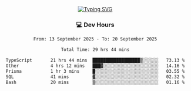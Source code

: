 
<div align="center">
  <a href="https://git.io/typing-svg"><img src="https://readme-typing-svg.demolab.com?font=Fira+Code&size=30&pause=1000&color=33F7F5&center=true&vCenter=true&width=435&lines=Hi+there+%F0%9F%91%8B+I+am+AirboZH+;Welcome+to+my+Github" alt="Typing SVG" /></a>

<h3>💻 Dev Hours</h3>
<!--START_SECTION:waka-->

```txt
From: 13 September 2025 - To: 20 September 2025

Total Time: 29 hrs 44 mins

TypeScript       21 hrs 44 mins  ██████████████████▒░░░░░░   73.13 %
Other            4 hrs 12 mins   ███▓░░░░░░░░░░░░░░░░░░░░░   14.16 %
Prisma           1 hr 3 mins     █░░░░░░░░░░░░░░░░░░░░░░░░   03.55 %
SQL              41 mins         ▓░░░░░░░░░░░░░░░░░░░░░░░░   02.32 %
Bash             20 mins         ▒░░░░░░░░░░░░░░░░░░░░░░░░   01.16 %
```

<!--END_SECTION:waka-->
</div>  

